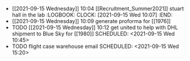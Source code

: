 - [[2021-09-15 Wednesday]] 10:04 [[Recruitment_Summer2021]] stuart hall in the lab
  :LOGBOOK:
  CLOCK: [2021-09-15 Wed 10:07]
  :END:
- [[2021-09-15 Wednesday]] 10:09 generate proforma for [[1976]]
- TODO [[2021-09-15 Wednesday]] 10:12 get united to help with DHL shipment to Blue Sky for [[1980]]
  SCHEDULED: <2021-09-15 Wed 10:45>
- TODO flight case warehouse email
  SCHEDULED: <2021-09-15 Wed 15:20>